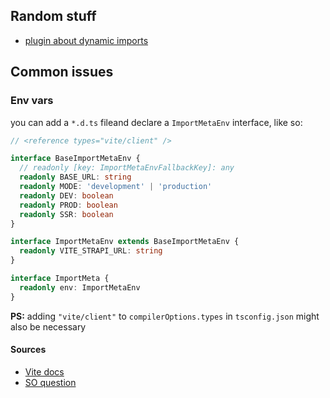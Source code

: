 
## Random stuff
- [plugin about dynamic imports](https://github.com/rollup/plugins/tree/master/packages/dynamic-import-vars#limitations)


## Common issues

### Env vars
you can add a `*.d.ts` fileand declare a `ImportMetaEnv` interface, like so:

```ts
// <reference types="vite/client" />

interface BaseImportMetaEnv {
  // readonly [key: ImportMetaEnvFallbackKey]: any
  readonly BASE_URL: string
  readonly MODE: 'development' | 'production'
  readonly DEV: boolean
  readonly PROD: boolean
  readonly SSR: boolean
}

interface ImportMetaEnv extends BaseImportMetaEnv {
  readonly VITE_STRAPI_URL: string
}

interface ImportMeta {
  readonly env: ImportMetaEnv
}
```

**PS:** adding `"vite/client"` to `compilerOptions.types` in `tsconfig.json` might also be necessary

#### Sources
- [Vite docs](https://vite.dev/guide/env-and-mode)
- [SO question](https://stackoverflow.com/questions/66039933/typescript-types-for-import-meta-env)